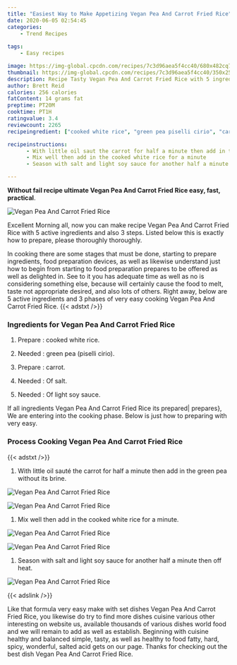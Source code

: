 ```yaml
---
title: "Easiest Way to Make Appetizing Vegan Pea And Carrot Fried Rice"
date: 2020-06-05 02:54:45
categories:
    - Trend Recipes
    
tags:
    - Easy recipes

image: https://img-global.cpcdn.com/recipes/7c3d96aea5f4cc40/680x482cq70/vegan-pea-and-carrot-fried-rice-recipe-main-photo.jpg
thumbnail: https://img-global.cpcdn.com/recipes/7c3d96aea5f4cc40/350x250cq70/vegan-pea-and-carrot-fried-rice-recipe-main-photo.jpg
description: Recipe Tasty Vegan Pea And Carrot Fried Rice with 5 ingredients and 3 stages of easy cooking.
author: Brett Reid
calories: 256 calories
fatContent: 14 grams fat
preptime: PT20M
cooktime: PT1H
ratingvalue: 3.4
reviewcount: 2265
recipeingredient: ["cooked white rice", "green pea piselli cirio", "carrot", "Of salt", "Of light soy sauce"]

recipeinstructions: 
      - With little oil saut the carrot for half a minute then add in the green pea without its brine 
      - Mix well then add in the cooked white rice for a minute 
      - Season with salt and light soy sauce for another half a minute then off heat

---
```




**Without fail recipe ultimate Vegan Pea And Carrot Fried Rice easy, fast, practical**. 


![Vegan Pea And Carrot Fried Rice](https://img-global.cpcdn.com/recipes/7c3d96aea5f4cc40/680x482cq70/vegan-pea-and-carrot-fried-rice-recipe-main-photo.jpg "Vegan Pea And Carrot Fried Rice")




Excellent Morning all, now you can make recipe Vegan Pea And Carrot Fried Rice with 5 active ingredients and also 3 steps. Listed below this is exactly how to prepare, please thoroughly thoroughly.

In cooking there are some stages that must be done, starting to prepare ingredients, food preparation devices, as well as likewise understand just how to begin from starting to food preparation prepares to be offered as well as delighted in. See to it you has adequate time as well as no is considering something else, because will certainly cause the food to melt, taste not appropriate desired, and also lots of others. Right away, below are 5 active ingredients and 3 phases of very easy cooking Vegan Pea And Carrot Fried Rice.
{{< adstxt />}}

### Ingredients for Vegan Pea And Carrot Fried Rice


1. Prepare  : cooked white rice.

1. Needed  : green pea (piselli cirio).

1. Prepare  : carrot.

1. Needed  : Of salt.

1. Needed  : Of light soy sauce.



If all ingredients Vegan Pea And Carrot Fried Rice its prepared| prepares}, We are entering into the cooking phase. Below is just how to preparing with very easy.

### Process Cooking Vegan Pea And Carrot Fried Rice

{{< adstxt />}}


1. With little oil sauté the carrot for half a minute then add in the green pea without its brine.



![Vegan Pea And Carrot Fried Rice](https://img-global.cpcdn.com/steps/e2d462147374d7ba/160x128cq70/vegan-pea-and-carrot-fried-rice-recipe-step-1-photo.jpg" "Vegan Pea And Carrot Fried Rice")

![Vegan Pea And Carrot Fried Rice](https://img-global.cpcdn.com/steps/c59331ea0a0ff1b5/160x128cq70/vegan-pea-and-carrot-fried-rice-recipe-step-1-photo.jpg" "Vegan Pea And Carrot Fried Rice")



1. Mix well then add in the cooked white rice for a minute.



![Vegan Pea And Carrot Fried Rice](https://img-global.cpcdn.com/steps/d87df7d4e24d1e50/160x128cq70/vegan-pea-and-carrot-fried-rice-recipe-step-2-photo.jpg" "Vegan Pea And Carrot Fried Rice")

![Vegan Pea And Carrot Fried Rice](https://img-global.cpcdn.com/steps/58eb1486586fc503/160x128cq70/vegan-pea-and-carrot-fried-rice-recipe-step-2-photo.jpg" "Vegan Pea And Carrot Fried Rice")



1. Season with salt and light soy sauce for another half a minute then off heat.



![Vegan Pea And Carrot Fried Rice](https://img-global.cpcdn.com/steps/7d2668597b3eb7c9/160x128cq70/vegan-pea-and-carrot-fried-rice-recipe-step-3-photo.jpg" "Vegan Pea And Carrot Fried Rice")





{{< adslink />}}

Like that formula very easy make with set dishes Vegan Pea And Carrot Fried Rice, you likewise do try to find more dishes cuisine various other interesting on website us, available thousands of various dishes world food and we will remain to add as well as establish. Beginning with cuisine healthy and balanced simple, tasty, as well as healthy to food fatty, hard, spicy, wonderful, salted acid gets on our page. Thanks for checking out the best dish Vegan Pea And Carrot Fried Rice.
